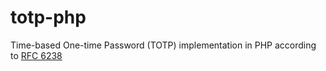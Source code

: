 # totp-php
Time-based One-time Password (TOTP) implementation in PHP according to [RFC 6238](https://tools.ietf.org/html/rfc6238)
